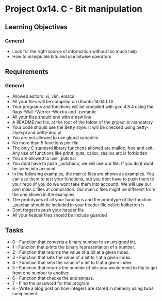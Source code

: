 # Project 0x14.  C - Bit manipulation
## Learning Objectives
### General
- Look for the right source of information without too much help
- How to manipulate bits and use bitwise operators
## Requirements

### General
- Allowed editors: vi, vim, emacs
- All your files will be compiled on Ubuntu 14.04 LTS
- Your programs and functions will be compiled with gcc 4.8.4 using the flags -Wall -Werror -Wextra and -pedantic
- All your files should end with a new line
- A README.md file, at the root of the folder of the project is mandatory
- Your code should use the Betty style. It will be checked using betty-style.pl and betty-doc.pl
- You are not allowed to use global variables
- No more than 5 functions per file
- The only C standard library functions allowed are malloc, free and exit. Any use of functions like printf, puts, calloc, realloc etc is forbidden
- You are allowed to use _putchar
- You dont have to push _putchar.c, we will use our file. If you do it wont be taken into account
- In the following examples, the main.c files are shown as examples. You can use them to test your functions, but you dont have to push them to your repo (if you do we wont take them into account). We will use our own main.c files at compilation. Our main.c files might be different from the one shown in the examples
- The prototypes of all your functions and the prototype of the function _putchar should be included in your header file called holberton.h
- Dont forget to push your header file
- All your header files should be include guarded

## Tasks
- 0 - Function that converts a binary number to an unsigned int.
- 1 - Function that prints the binary representation of a number.
- 2 - Function that returns the value of a bit at a given index.
- 3 - Function that sets the value of a bit to 1 at a given index.
- 4 - Function that sets the value of a bit to 0 at a given index.
- 5 - Function that returns the number of bits you would need to flip to get from one number to another.
- 6 - Function that checks the endianness.
- 7 - Find the password for this program.
- 8 - Write a blog post on how integers are stored in memory using twos complement.